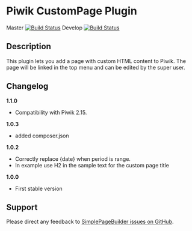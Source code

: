 # Piwik CustomPage Plugin

Master [![Build Status](https://travis-ci.org/PiwikPRO/plugin-SimplePageBuilder.svg?branch=master)](https://travis-ci.org/PiwikPRO/plugin-SimplePageBuilder)
Develop [![Build Status](https://travis-ci.org/PiwikPRO/plugin-SimplePageBuilder.svg?branch=develop)](https://travis-ci.org/PiwikPRO/plugin-SimplePageBuilder)

## Description

This plugin lets you add a page with custom HTML content to Piwik. The page will be linked in the top menu and can be edited by the super user.

## Changelog

**1.1.0**

- Compatibility with Piwik 2.15.

**1.0.3**

- added composer.json

**1.0.2**

- Correctly replace {date} when period is range. 
- In example use H2 in the sample text for the custom page title

**1.0.0**

- First stable version

## Support

Please direct any feedback to [SimplePageBuilder issues on GitHub](https://github.com/PiwikPRO/plugin-SimplePageBuilder/issues).
